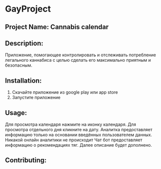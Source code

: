 # GayProject


## Project Name: Cannabis calendar

## Description: 
Приложение, помогающее контролировать и отслеживать потребление легального каннабиса с целью сделать его максимально приятным и безопасным.

## Installation:
1. Скачайте приложение из google play или app store
2. Запустите приложение

## Usage:
Для просмотра календаря нажмите на иконку календаря. Для просмотра отдельного дня кликните на дату.
Аналитка предоставляет информацию только на основании введённых пользователем данных. Никакой онлайн аналитики не происходит
Чат бот предоставляет информацию о рекомендациях тяг. Далее описание будет дополнено.

## Contributing: 


